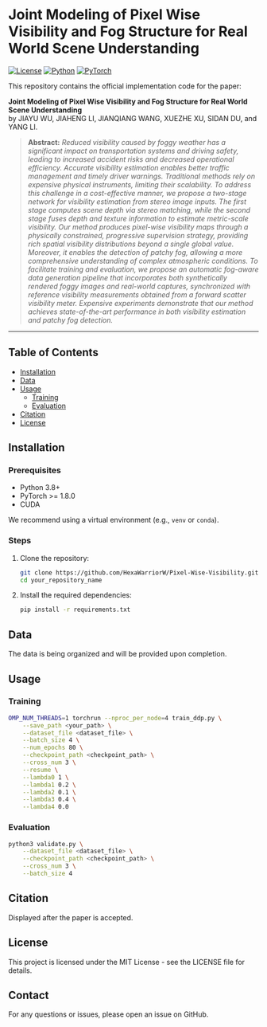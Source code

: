 # Joint Modeling of Pixel Wise Visibility and Fog Structure for Real World Scene Understanding

[![License](https://img.shields.io/badge/license-MIT-blue.svg)](LICENSE) [![Python](https://img.shields.io/badge/Python-3.8%2B-green)]() [![PyTorch](https://img.shields.io/badge/PyTorch-1.10%2B-orange)]()


This repository contains the official implementation code for the paper:

**Joint Modeling of Pixel Wise Visibility and Fog Structure for Real World Scene Understanding**  
by JIAYU WU, JIAHENG LI, JIANQIANG WANG, XUEZHE XU, SIDAN DU, and YANG LI.

> **Abstract:** *Reduced visibility caused by foggy weather has a significant impact on transportation systems and driving safety, leading to increased accident risks and decreased operational efficiency. Accurate visibility estimation enables better traffic management and timely driver warnings. Traditional methods rely on expensive physical instruments, limiting their scalability. To address this challenge in a cost-effective manner, we propose a two-stage network for visibility estimation from stereo image inputs. The first stage computes scene depth via stereo matching, while the second stage fuses depth and texture information to estimate metric-scale visibility. Our method produces pixel-wise visibility maps through a physically constrained, progressive supervision strategy, providing rich spatial visibility distributions beyond a single global value. Moreover, it enables the detection of patchy fog, allowing a more comprehensive understanding of complex atmospheric conditions. To facilitate training and evaluation, we propose an automatic fog-aware data generation pipeline that incorporates both synthetically rendered foggy images and real-world captures, synchronized with reference visibility measurements obtained from a forward scatter visibility meter. Expensive experiments demonstrate that our method achieves state-of-the-art performance in both visibility estimation and patchy fog detection.*
---

## Table of Contents

- [Installation](#installation)
- [Data](#data)
- [Usage](#usage)
  - [Training](#training)
  - [Evaluation](#evaluation)
- [Citation](#citation)
- [License](#license)

## Installation

### Prerequisites

- Python 3.8+
- PyTorch >= 1.8.0
- CUDA

We recommend using a virtual environment (e.g., `venv` or `conda`).

### Steps

1. Clone the repository:
    ```bash
    git clone https://github.com/HexaWarriorW/Pixel-Wise-Visibility.git
    cd your_repository_name
    ```
2. Install the required dependencies:
    ```bash
    pip install -r requirements.txt
    ```
## Data
The data is being organized and will be provided upon completion.

## Usage

### Training
```bash
OMP_NUM_THREADS=1 torchrun --nproc_per_node=4 train_ddp.py \
    --save_path <your_path> \
    --dataset_file <dataset_file> \
    --batch_size 4 \
    --num_epochs 80 \
    --checkpoint_path <checkpoint_path> \
    --cross_num 3 \
    --resume \
    --lambda0 1 \
    --lambda1 0.2 \
    --lambda2 0.1 \
    --lambda3 0.4 \
    --lambda4 0.0
```
### Evaluation
``` bash
python3 validate.py \
    --dataset_file <dataset_file> \
    --checkpoint_path <checkpoint_path> \
    --cross_num 3 \
    --batch_size 4

```
## Citation
Displayed after the paper is accepted.
<!-- If you find this code or our work useful, please cite our paper:
```bibtex
@inproceedings{Pixel-Wise-Visibility,
  title     = {Joint Modeling of Pixel Wise Visibility and Fog Structure for Real World Scene Understanding},
  author    = {JIAYU WU, JIAHENG LI, JIANQIANG WANG, XUEZHE XU, SIDAN DU, and YANG LI.},
  booktitle = {IEEE Access},
  year      = {2025}
}
``` -->


## License
This project is licensed under the MIT License - see the LICENSE file for details.

## Contact
For any questions or issues, please open an issue on GitHub.